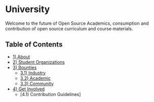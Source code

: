 # University

Welcome to the future of Open Source Academics, consumption and contribution of open source curriculum and course materials.

## Table of Contents

- [1) About](about/)
- [2) Student Organizations](student-orgs)
- [3) Bounties](bounties/)
   - [3.1) Industry](bounties/industry/)
   - [3.2) Academic](bounties/academic/)
   - [3.3) Community](bounties/community/)
- [4) Get Involved](get-involved/)
   - [4.1) Contribution Guidelines]
